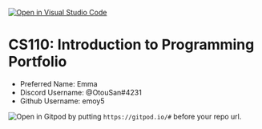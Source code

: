[![Open in Visual Studio Code](https://classroom.github.com/assets/open-in-vscode-c66648af7eb3fe8bc4f294546bfd86ef473780cde1dea487d3c4ff354943c9ae.svg)](https://classroom.github.com/online_ide?assignment_repo_id=9875757&assignment_repo_type=AssignmentRepo)
# CS110: Introduction to Programming Portfolio

- Preferred Name: Emma
- Discord Username: @OtouSan#4231
- Github Username: emoy5

![Open in Gitpod](https://gitpod.io/button/open-in-gitpod.svg) by putting `https://gitpod.io/#` before your repo url.
